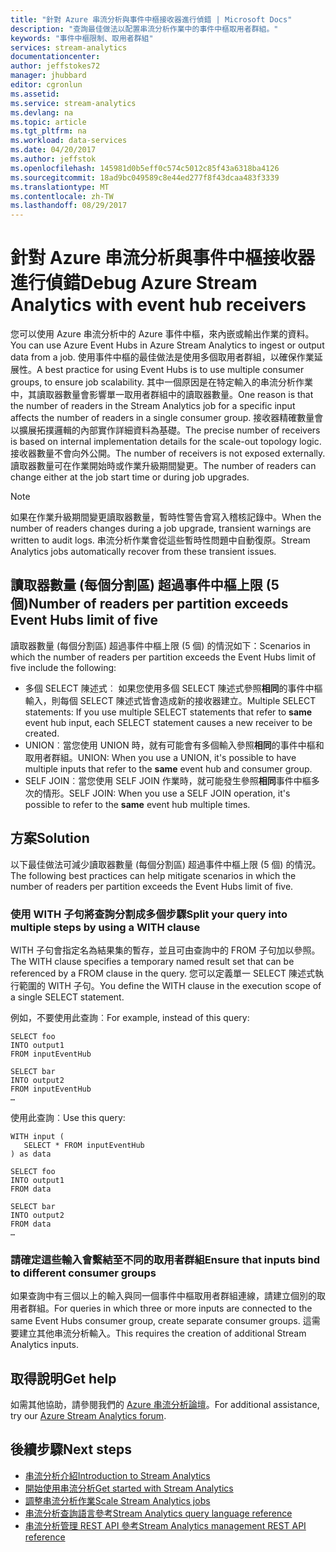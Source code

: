 ```yaml
---
title: "針對 Azure 串流分析與事件中樞接收器進行偵錯 | Microsoft Docs"
description: "查詢最佳做法以配置串流分析作業中的事件中樞取用者群組。"
keywords: "事件中樞限制、取用者群組"
services: stream-analytics
documentationcenter: 
author: jeffstokes72
manager: jhubbard
editor: cgronlun
ms.assetid: 
ms.service: stream-analytics
ms.devlang: na
ms.topic: article
ms.tgt_pltfrm: na
ms.workload: data-services
ms.date: 04/20/2017
ms.author: jeffstok
ms.openlocfilehash: 145981d0b5eff0c574c5012c85f43a6318ba4126
ms.sourcegitcommit: 18ad9bc049589c8e44ed277f8f43dcaa483f3339
ms.translationtype: MT
ms.contentlocale: zh-TW
ms.lasthandoff: 08/29/2017
---
```

# <a name="debug-azure-stream-analytics-with-event-hub-receivers"></a><span data-ttu-id="ced20-104">針對 Azure 串流分析與事件中樞接收器進行偵錯</span><span class="sxs-lookup"><span data-stu-id="ced20-104">Debug Azure Stream Analytics with event hub receivers</span></span>

<span data-ttu-id="ced20-105">您可以使用 Azure 串流分析中的 Azure 事件中樞，來內嵌或輸出作業的資料。</span><span class="sxs-lookup"><span data-stu-id="ced20-105">You can use Azure Event Hubs in Azure Stream Analytics to ingest or output data from a job.</span></span> <span data-ttu-id="ced20-106">使用事件中樞的最佳做法是使用多個取用者群組，以確保作業延展性。</span><span class="sxs-lookup"><span data-stu-id="ced20-106">A best practice for using Event Hubs is to use multiple consumer groups, to ensure job scalability.</span></span> <span data-ttu-id="ced20-107">其中一個原因是在特定輸入的串流分析作業中，其讀取器數量會影響單一取用者群組中的讀取器數量。</span><span class="sxs-lookup"><span data-stu-id="ced20-107">One reason is that the number of readers in the Stream Analytics job for a specific input affects the number of readers in a single consumer group.</span></span> <span data-ttu-id="ced20-108">接收器精確數量會以擴展拓撲邏輯的內部實作詳細資料為基礎。</span><span class="sxs-lookup"><span data-stu-id="ced20-108">The precise number of receivers is based on internal implementation details for the scale-out topology logic.</span></span> <span data-ttu-id="ced20-109">接收器數量不會向外公開。</span><span class="sxs-lookup"><span data-stu-id="ced20-109">The number of receivers is not exposed externally.</span></span> <span data-ttu-id="ced20-110">讀取器數量可在作業開始時或作業升級期間變更。</span><span class="sxs-lookup"><span data-stu-id="ced20-110">The number of readers can change either at the job start time or during job upgrades.</span></span>

> [!NOTE]
> <span data-ttu-id="ced20-111">如果在作業升級期間變更讀取器數量，暫時性警告會寫入稽核記錄中。</span><span class="sxs-lookup"><span data-stu-id="ced20-111">When the number of readers changes during a job upgrade, transient warnings are written to audit logs.</span></span> <span data-ttu-id="ced20-112">串流分析作業會從這些暫時性問題中自動復原。</span><span class="sxs-lookup"><span data-stu-id="ced20-112">Stream Analytics jobs automatically recover from these transient issues.</span></span>

## <a name="number-of-readers-per-partition-exceeds-event-hubs-limit-of-five"></a><span data-ttu-id="ced20-113">讀取器數量 (每個分割區) 超過事件中樞上限 (5 個)</span><span class="sxs-lookup"><span data-stu-id="ced20-113">Number of readers per partition exceeds Event Hubs limit of five</span></span>

<span data-ttu-id="ced20-114">讀取器數量 (每個分割區) 超過事件中樞上限 (5 個) 的情況如下：</span><span class="sxs-lookup"><span data-stu-id="ced20-114">Scenarios in which the number of readers per partition exceeds the Event Hubs limit of five include the following:</span></span>

* <span data-ttu-id="ced20-115">多個 SELECT 陳述式︰ 如果您使用多個 SELECT 陳述式參照**相同**的事件中樞輸入，則每個 SELECT 陳述式皆會造成新的接收器建立。</span><span class="sxs-lookup"><span data-stu-id="ced20-115">Multiple SELECT statements: If you use multiple SELECT statements that refer to **same** event hub input, each SELECT statement causes a new receiver to be created.</span></span>
* <span data-ttu-id="ced20-116">UNION︰當您使用 UNION 時，就有可能會有多個輸入參照**相同**的事件中樞和取用者群組。</span><span class="sxs-lookup"><span data-stu-id="ced20-116">UNION: When you use a UNION, it's possible to have multiple inputs that refer to the **same** event hub and consumer group.</span></span>
* <span data-ttu-id="ced20-117">SELF JOIN︰當您使用 SELF JOIN 作業時，就可能發生參照**相同**事件中樞多次的情形。</span><span class="sxs-lookup"><span data-stu-id="ced20-117">SELF JOIN: When you use a SELF JOIN operation, it's possible to refer to the **same** event hub multiple times.</span></span>

## <a name="solution"></a><span data-ttu-id="ced20-118">方案</span><span class="sxs-lookup"><span data-stu-id="ced20-118">Solution</span></span>

<span data-ttu-id="ced20-119">以下最佳做法可減少讀取器數量 (每個分割區) 超過事件中樞上限 (5 個) 的情況。</span><span class="sxs-lookup"><span data-stu-id="ced20-119">The following best practices can help mitigate scenarios in which the number of readers per partition exceeds the Event Hubs limit of five.</span></span>

### <a name="split-your-query-into-multiple-steps-by-using-a-with-clause"></a><span data-ttu-id="ced20-120">使用 WITH 子句將查詢分割成多個步驟</span><span class="sxs-lookup"><span data-stu-id="ced20-120">Split your query into multiple steps by using a WITH clause</span></span>

<span data-ttu-id="ced20-121">WITH 子句會指定名為結果集的暫存，並且可由查詢中的 FROM 子句加以參照。</span><span class="sxs-lookup"><span data-stu-id="ced20-121">The WITH clause specifies a temporary named result set that can be referenced by a FROM clause in the query.</span></span> <span data-ttu-id="ced20-122">您可以定義單一 SELECT 陳述式執行範圍的 WITH 子句。</span><span class="sxs-lookup"><span data-stu-id="ced20-122">You define the WITH clause in the execution scope of a single SELECT statement.</span></span>

<span data-ttu-id="ced20-123">例如，不要使用此查詢︰</span><span class="sxs-lookup"><span data-stu-id="ced20-123">For example, instead of this query:</span></span>

```
SELECT foo 
INTO output1
FROM inputEventHub

SELECT bar
INTO output2
FROM inputEventHub 
…
```

<span data-ttu-id="ced20-124">使用此查詢︰</span><span class="sxs-lookup"><span data-stu-id="ced20-124">Use this query:</span></span>

```
WITH input (
   SELECT * FROM inputEventHub
) as data

SELECT foo
INTO output1
FROM data

SELECT bar
INTO output2
FROM data
…
```

### <a name="ensure-that-inputs-bind-to-different-consumer-groups"></a><span data-ttu-id="ced20-125">請確定這些輸入會繫結至不同的取用者群組</span><span class="sxs-lookup"><span data-stu-id="ced20-125">Ensure that inputs bind to different consumer groups</span></span>

<span data-ttu-id="ced20-126">如果查詢中有三個以上的輸入與同一個事件中樞取用者群組連線，請建立個別的取用者群組。</span><span class="sxs-lookup"><span data-stu-id="ced20-126">For queries in which three or more inputs are connected to the same Event Hubs consumer group, create separate consumer groups.</span></span> <span data-ttu-id="ced20-127">這需要建立其他串流分析輸入。</span><span class="sxs-lookup"><span data-stu-id="ced20-127">This requires the creation of additional Stream Analytics inputs.</span></span>


## <a name="get-help"></a><span data-ttu-id="ced20-128">取得說明</span><span class="sxs-lookup"><span data-stu-id="ced20-128">Get help</span></span>
<span data-ttu-id="ced20-129">如需其他協助，請參閱我們的 [Azure 串流分析論壇](https://social.msdn.microsoft.com/Forums/en-US/home?forum=AzureStreamAnalytics)。</span><span class="sxs-lookup"><span data-stu-id="ced20-129">For additional assistance, try our [Azure Stream Analytics forum](https://social.msdn.microsoft.com/Forums/en-US/home?forum=AzureStreamAnalytics).</span></span>

## <a name="next-steps"></a><span data-ttu-id="ced20-130">後續步驟</span><span class="sxs-lookup"><span data-stu-id="ced20-130">Next steps</span></span>
* [<span data-ttu-id="ced20-131">串流分析介紹</span><span class="sxs-lookup"><span data-stu-id="ced20-131">Introduction to Stream Analytics</span></span>](stream-analytics-introduction.md)
* [<span data-ttu-id="ced20-132">開始使用串流分析</span><span class="sxs-lookup"><span data-stu-id="ced20-132">Get started with Stream Analytics</span></span>](stream-analytics-real-time-fraud-detection.md)
* [<span data-ttu-id="ced20-133">調整串流分析作業</span><span class="sxs-lookup"><span data-stu-id="ced20-133">Scale Stream Analytics jobs</span></span>](stream-analytics-scale-jobs.md)
* [<span data-ttu-id="ced20-134">串流分析查詢語言參考</span><span class="sxs-lookup"><span data-stu-id="ced20-134">Stream Analytics query language reference</span></span>](https://msdn.microsoft.com/library/azure/dn834998.aspx)
* [<span data-ttu-id="ced20-135">串流分析管理 REST API 參考</span><span class="sxs-lookup"><span data-stu-id="ced20-135">Stream Analytics management REST API reference</span></span>](https://msdn.microsoft.com/library/azure/dn835031.aspx)
